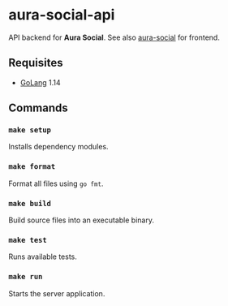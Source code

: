 # aura-social-api

API backend for **Aura Social**. See also [aura-social](https://github.com/fer-nando-machado/aura-social) for frontend.

## Requisites

- [GoLang](https://golang.org/doc/install) 1.14

## Commands

### `make setup`
Installs dependency modules.

### `make format`
Format all files using `go fmt`.

### `make build`
Build source files into an executable binary.

### `make test`                    
Runs available tests.

### `make run`
Starts the server application.
